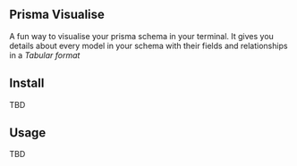 ## Prisma Visualise
A fun way to visualise your prisma schema in your terminal. 
It gives you details about every model in your schema with their fields and relationships in a *Tabular format*

## Install
TBD

## Usage 
TBD